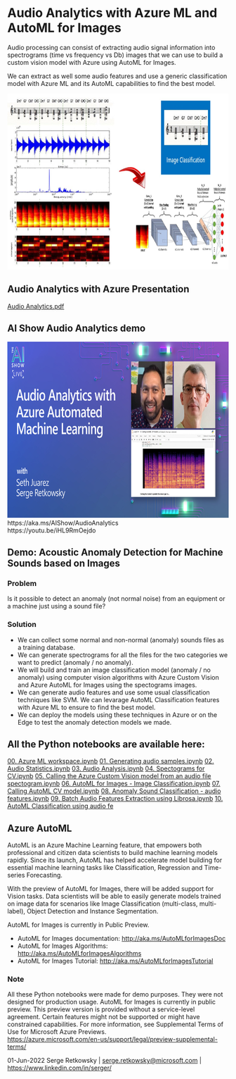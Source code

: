 # Audio Analytics with Azure ML and AutoML for Images

Audio processing can consist of extracting audio signal information into spectrograms (time vs frequency vs Db) images that we can use to build a custom vision model with Azure using AutoML for Images. 

We can extract as well some audio features and use a generic classification model with Azure ML and its AutoML capabilities to find the best model.

<img src="image.jpg" height = 400>

## Audio Analytics with Azure Presentation<br>
[Audio Analytics.pdf](https://github.com/retkowsky/Audio_Analytics_With_AzureML/blob/main/Audio%20Analytics.pdf)

## AI Show Audio Analytics demo<br>
<img src="AIShow.jpg" height = 400>
https://aka.ms/AIShow/AudioAnalytics
<br>
https://youtu.be/iHL9RmOejdo

## Demo: Acoustic Anomaly Detection for Machine Sounds based on Images

### Problem
Is it possible to detect an anomaly (not normal noise) from an equipment or a machine just using a sound file?

### Solution
- We can collect some normal and non-normal (anomaly) sounds files as a training database.
- We can generate spectrograms for all the files for the two categories we want to predict (anomaly / no anomaly).
- We will build and train an image classification model (anomaly / no anomaly) using computer vision algorithms with Azure Custom Vision and Azure AutoML for Images using the spectograms images.
- We can generate audio features and use some usual classification techniques like SVM. We can levarage AutoML Classification features with Azure ML to ensure to find the best model.
- We can deploy the models using these techniques in Azure or on the Edge to test the anomaly detection models we made.

## All the Python notebooks are available here:
[00. Azure ML workspace.ipynb](https://github.com/retkowsky/Audio_Analytics_With_AzureML/blob/main/00.%20Azure%20ML%20workspace.ipynb)
[01. Generating audio samples.ipynb](https://github.com/retkowsky/Audio_Analytics_With_AzureML/blob/main/01.%20Generating%20audio%20samples.ipynb)
[02. Audio Statistics.ipynb](https://github.com/retkowsky/Audio_Analytics_With_AzureML/blob/main/02.%20Audio%20Statistics.ipynb)
[03. Audio Analysis.ipynb](https://github.com/retkowsky/Audio_Analytics_With_AzureML/blob/main/03.%20Audio%20Analysis.ipynb)
[04. Spectograms for CV.ipynb](https://github.com/retkowsky/Audio_Analytics_With_AzureML/blob/main/04.%20Spectograms%20for%20CV.ipynb)
[05. Calling the Azure Custom Vision model from an audio file spectogram.ipynb](https://github.com/retkowsky/Audio_Analytics_With_AzureML/blob/main/05.%20%20Calling%20the%20Azure%20Custom%20Vision%20model%20from%20an%20audio%20file%20spectogram.ipynb)
[06. AutoML for Images - Image Classification.ipynb](https://github.com/retkowsky/Audio_Analytics_With_AzureML/blob/main/06.%20AutoML%20for%20Images%20-%20Image%20Classification.ipynb)
[07. Calling AutoML CV model.ipynb](https://github.com/retkowsky/Audio_Analytics_With_AzureML/blob/main/07.%20Calling%20AutoML%20CV%20model.ipynb)
[08. Anomaly Sound Classification - audio features.ipynb](https://github.com/retkowsky/Audio_Analytics_With_AzureML/blob/main/08.%20Anomaly%20Sound%20Classification%20-%20audio%20features.ipynb)
[09. Batch Audio Features Extraction using Librosa.ipynb](https://github.com/retkowsky/Audio_Analytics_With_AzureML/blob/main/09.%20Batch%20Audio%20Features%20Extraction%20using%20Librosa.ipynb)
[10. AutoML Classification using audio fe](https://github.com/retkowsky/Audio_Analytics_With_AzureML/blob/main/10.%20%20AutoML%20Classification%20using%20audio%20features.ipynb)

## Azure AutoML
AutoML is an Azure Machine Learning feature, that empowers both professional and citizen data scientists to build machine learning models rapidly. Since its launch, AutoML has helped accelerate model building for essential machine learning tasks like Classification, Regression and Time-series Forecasting.

With the preview of AutoML for Images, there will be added support for Vision tasks. Data scientists will be able to easily generate models trained on image data for scenarios like Image Classification (multi-class, multi-label), Object Detection and Instance Segmentation.

AutoML for Images is currently in Public Preview.

- AutoML for Images documentation: http://aka.ms/AutoMLforImagesDoc
- AutoML for Images Algorithms: http://aka.ms/AutoMLforImagesAlgorithms
- AutoML for Images Tutorial: http://aka.ms/AutoMLforImagesTutorial

### Note
All these Python notebooks were made for demo purposes. They were not designed for production usage. AutoML for Images is currently in public preview. This preview version is provided without a service-level agreement. Certain features might not be supported or might have constrained capabilities. 
For more information, see Supplemental Terms of Use for Microsoft Azure Previews. <br>
https://azure.microsoft.com/en-us/support/legal/preview-supplemental-terms/

01-Jun-2022
Serge Retkowsky | serge.retkowsky@microsoft.com | https://www.linkedin.com/in/serger/

